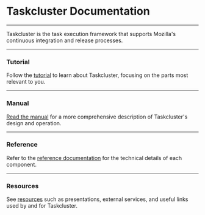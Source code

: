 # Taskcluster Documentation

---

Taskcluster is the task execution framework that supports Mozilla's continuous integration and release processes.

---

### <span className="glyphicon glyphicon-road" aria-hidden="true"></span> Tutorial

Follow the [tutorial](tutorial/) to learn about Taskcluster, focusing on the parts most relevant to you.

---

### <span className="glyphicon glyphicon-book" aria-hidden="true"></span> Manual

[Read the manual](manual/) for a more comprehensive description of Taskcluster's design and operation.

---

### <span className="glyphicon glyphicon-list-alt" aria-hidden="true"></span> Reference

Refer to the [reference documentation](reference/) for the technical details of each component.

---

### <span className="glyphicon glyphicon-link" aria-hidden="true"></span> Resources

See [resources](resources/) such as presentations, external services, and useful links used by and for Taskcluster.
